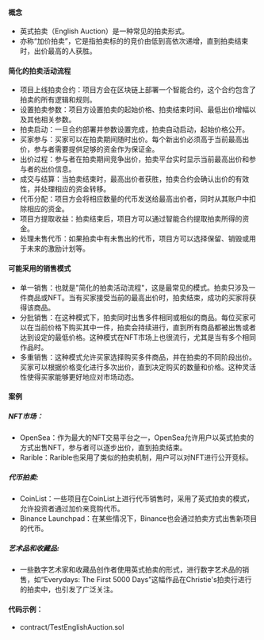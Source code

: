 #### 概念
- 英式拍卖（English Auction）是一种常见的拍卖形式。 
- 亦称“加价拍卖”，它是指拍卖标的的竞价由低到高依次递增，直到拍卖结束时，出价最高的人获胜。

#### 简化的拍卖活动流程
- 项目上线拍卖合约：项目方会在区块链上部署一个智能合约，这个合约包含了拍卖的所有逻辑和规则。
- 设置拍卖参数：项目方设置拍卖的起始价格、拍卖结束时间、最低出价增幅以及其他相关参数。
- 拍卖启动：一旦合约部署并参数设置完成，拍卖自动启动，起始价格公开。
- 买家参与：买家可以在拍卖期间随时出价。每个新出价必须高于当前最高出价，参与者需要提供足够的资金作为保证金。
- 出价过程：参与者在拍卖期间竞争出价，拍卖平台实时显示当前最高出价和参与者的出价信息。
- 成交与结算：当拍卖结束时，最高出价者获胜，拍卖合约会确认出价的有效性，并处理相应的资金转移。
- 代币分配：项目方会将相应数量的代币发送给最高出价者，同时从其账户中扣除相应的资金。
- 项目方提取收益：拍卖结束后，项目方可以通过智能合约提取拍卖所得的资金。
- 处理未售代币：如果拍卖中有未售出的代币，项目方可以选择保留、销毁或用于未来的激励计划等。

#### 可能采用的销售模式
- 单一销售：也就是"简化的拍卖活动流程"，这是最常见的模式。拍卖只涉及一件商品或NFT。当有买家接受当前的最高出价时，拍卖结束，成功的买家将获得该商品。
- 分批销售：在这种模式下，拍卖同时出售多件相同或相似的商品。每位买家可以在当前价格下购买其中一件，拍卖会持续进行，直到所有商品都被出售或者达到设定的最低价格。这种模式在NFT市场上也很流行，尤其是当有多个相同作品时。
- 多重销售：这种模式允许买家选择购买多件商品，并在拍卖的不同阶段出价。买家可以根据价格变化进行多次出价，直到决定购买的数量和价格。这种灵活性使得买家能够更好地应对市场动态。

#### 案例
##### NFT市场：
- OpenSea：作为最大的NFT交易平台之一，OpenSea允许用户以英式拍卖的方式出售NFT，参与者可以逐步出价，直到拍卖结束。
- Rarible：Rarible也采用了类似的拍卖机制，用户可以对NFT进行公开竞标。
##### 代币拍卖:
- CoinList：一些项目在CoinList上进行代币销售时，采用了英式拍卖的模式，允许投资者通过加价来竞购代币。
- Binance Launchpad：在某些情况下，Binance也会通过拍卖方式出售新项目的代币。
##### 艺术品和收藏品:
- 一些数字艺术家和收藏品创作者使用英式拍卖的形式，进行数字艺术品的销售，如“Everydays: The First 5000 Days”这幅作品在Christie's拍卖行进行的拍卖中，也引发了广泛关注。

#### 代码示例：
- contract/TestEnglishAuction.sol